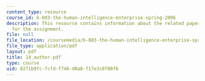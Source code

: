 ```yaml
---
content_type: resource
course_id: 6-803-the-human-intelligence-enterprise-spring-2006
description: This resource contains information about the related paper and the guidelines
  for the assignment.
file: null
file_location: /coursemedia/6-803-the-human-intelligence-enterprise-spring-2006/8271b9fcfcfdf746d0a8f17e3c0f08f6_14_author.pdf
file_type: application/pdf
layout: pdf
title: 14_author.pdf
type: course
uid: 8271b9fc-fcfd-f746-d0a8-f17e3c0f08f6
---
```

